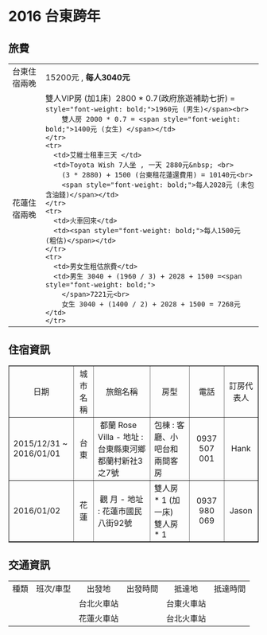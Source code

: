 # 2016 台東跨年

## 旅費
<table style="width: 100%;">
  <tbody>
    <tr>
      <td>台東住宿兩晚 </td>
      <td>15200元 , <span style="font-weight: bold;">每人3040元</span></td>
    </tr>
    <tr>
      <td>花蓮住宿兩晚 </td>
      <td style="height: 41px;">雙人VIP房 (加1床)&nbsp; 2800 * 0.7(政府旅遊補助七折) = <span

          style="font-weight: bold;">1960元 (男生)</span><br>
        雙人房 2000 * 0.7 = <span style="font-weight: bold;">1400元 (女生) </span></td>
    </tr>
    <tr>
      <td>艾維士租車三天 </td>
      <td>Toyota Wish 7人坐 , 一天 2880元&nbsp; <br>
        (3 * 2880) + 1500 (台東租花蓮還費用) = 10140元<br>
        <span style="font-weight: bold;">每人2028元 (未包含油錢)</span></td>
    </tr>
    <tr>
      <td>火車回來</td>
      <td><span style="font-weight: bold;">每人1500元 (粗估)</span></td>
    </tr>
    <tr>
      <td>男女生粗估旅費</td>
      <td>男生 3040 + (1960 / 3) + 2028 + 1500 =<span style="font-weight: bold;">
        </span>7221元<br>
        女生 3040 + (1400 / 2) + 2028 + 1500 = 7268元</td>
    </tr>
  </tbody>
</table>

## 住宿資訊
 <table border="1" width="100%">
      <tbody>
        <tr>
          <td style="text-align: center;">日期</td>
          <td style="text-align: center;"> 城市名稱 </td>
          <td style="text-align: center;">旅館名稱</td>
          <td style="text-align: center;">房型</td>
          <td style="text-align: center;">電話</td>
          <td style="text-align: center;">訂房代表人</td>
        </tr>
        <tr>
          <td style="text-align: left;">2015/12/31 ~ 2016/01/01</td>
          <td style="text-align: center;">台東</td>
          <td style="text-align: left;">&nbsp;都蘭 Rose Villa - 地址 :
            台東縣東河鄉都蘭村新社3之7號</td>
          <td style="text-align: left;">包棟 : 客廳、小吧台和兩間客房</td>
          <td style="text-align: center;">0937 507 001</td>
          <td style="text-align: center;">Hank</td>
        </tr>
        <tr>
          <td style="text-align: left;">2016/01/02</td>
          <td style="text-align: center;">花蓮</td>
          <td style="text-align: left;"><span style="color: #333333;"><span style="font-family: 新細明體;">&nbsp;</span></span>觀
            月 - 地址 : 花蓮市國民八街92號</td>
          <td style="text-align: left;">雙人房 * 1 (加一床)<br>
            雙人房 * 1</td>
          <td style="text-align: center;">0937 980 069</td>
          <td style="text-align: center;">Jason</td>
        </tr>
      </tbody>
    </table>
    
    
## 交通資訊
<table style="width: 100%">
  <tbody>
    <tr>
      <td style="text-align: center;">種類</td>
      <td style="text-align: center;">班次/車型</td>
      <td style="text-align: center;">出發地</td>
      <td style="text-align: center;">出發時間</td>
      <td style="text-align: center;">抵達地</td>
      <td style="text-align: center;">抵達時間</td>
    </tr>
    <tr>
      <td style="text-align: center;"><br>
      </td>
      <td style="text-align: center;"><br>
      </td>
      <td style="text-align: center;">台北火車站</td>
      <td style="text-align: center;"><br>
      </td>
      <td style="text-align: center;">台東火車站</td>
      <td style="text-align: center;"><br>
      </td>
    </tr>
    <tr>
      <td style="text-align: center;"><br>
      </td>
      <td style="text-align: center;"><br>
      </td>
      <td style="text-align: center;">花蓮火車站</td>
      <td style="text-align: center;"><br>
      </td>
      <td style="text-align: center;">台北火車站</td>
      <td style="text-align: center;"><br>
      </td>
    </tr>
  </tbody>
</table>